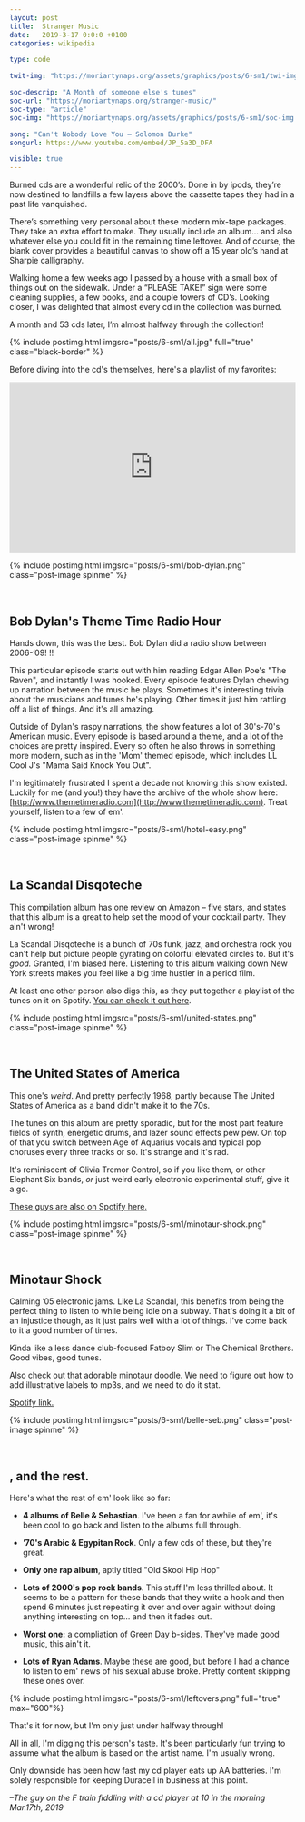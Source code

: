 ```yaml
---
layout: post
title:  Stranger Music
date:   2019-3-17 0:0:0 +0100
categories: wikipedia

type: code

twit-img: "https://moriartynaps.org/assets/graphics/posts/6-sm1/twi-img.png"

soc-descrip: "A Month of someone else's tunes"
soc-url: "https://moriartynaps.org/stranger-music/"
soc-type: "article"
soc-img: "https://moriartynaps.org/assets/graphics/posts/6-sm1/soc-img.png"

song: "Can't Nobody Love You – Solomon Burke"
songurl: https://www.youtube.com/embed/JP_5a3D_DFA

visible: true
---
```


Burned cds are a wonderful relic of the 2000’s. Done in by ipods, they’re now destined to landfills a few layers above the cassette tapes they had in a past life vanquished.

There’s something very personal about these modern mix-tape packages. They take an extra effort to make. They usually include an album... and also whatever else you could fit in the remaining time leftover. And of course, the blank cover provides a beautiful canvas to show off a 15 year old’s hand at Sharpie calligraphy.

Walking home a few weeks ago I passed by a house with a small box of things out on the sidewalk. Under a “PLEASE TAKE!” sign were some cleaning supplies, a few books, and a couple towers of CD’s. Looking closer, I was delighted that almost every cd in the collection was burned.

A month and 53 cds later, I’m almost halfway through the collection!

{% include postimg.html imgsrc="posts/6-sm1/all.jpg" full="true" class="black-border" %}

Before diving into the cd's themselves, here's a playlist of my favorites:

<iframe src="https://open.spotify.com/embed/user/eatincake/playlist/3RnDeEYBPK12SwAmkcbRdf" width="100%" height="300px" frameborder="0" allowtransparency="true" class="spotif"></iframe>

{% include postimg.html imgsrc="posts/6-sm1/bob-dylan.png" class="post-image spinme" %}

<br>

## Bob Dylan's Theme Time Radio Hour

Hands down, this was the best. Bob Dylan did a radio show between 2006-’09! !!

This particular episode starts out with him reading Edgar Allen Poe's "The Raven", and instantly I was hooked. Every episode features Dylan chewing up narration between the music he plays. Sometimes it's interesting trivia about the musicians and tunes he's playing. Other times it just him rattling off a list of things. And it's all amazing.

Outside of Dylan's raspy narrations, the show features a lot of 30's-70's American music. Every episode is based around a theme, and a lot of the choices are pretty inspired. Every so often he also throws in something more modern, such as in the 'Mom' themed episode, which includes LL Cool J's "Mama Said Knock You Out".

I'm legitimately frustrated I spent a decade not knowing this show existed. Luckily for me (and you!) they have the archive of the whole show here: [http://www.themetimeradio.com](http://www.themetimeradio.com). Treat yourself, listen to a few of em'. 

{% include postimg.html imgsrc="posts/6-sm1/hotel-easy.png" class="post-image spinme" %}

<br>

## La Scandal Disqoteche

This compilation album has one review on Amazon – five stars, and states that this album is a great to help set the mood of your cocktail party. They ain't wrong!

La Scandal Disqoteche is a bunch of 70s funk, jazz, and orchestra rock you can't help but picture people gyrating on colorful elevated circles to. But it's _good._ Granted, I'm biased here. Listening to this album walking down New York streets makes you feel like a big time hustler in a period film.

At least one other person also digs this, as they put together a playlist of the tunes on it on Spotify. <a href="https://open.spotify.com/user/groovyfamily/playlist/26o3X8NvHurOMxK0Sw2Ogg?si=sAYfw6ICRtOjkzfEVVhGZg" target="_blank">You can check it out here</a>.

{% include postimg.html imgsrc="posts/6-sm1/united-states.png" class="post-image spinme" %}

<br>

## The United States of America

This one's _weird_. And pretty perfectly 1968, partly because The United States of America as a band didn't make it to the 70s.

The tunes on this album are pretty sporadic, but for the most part feature fields of synth, energetic drums, and lazer sound effects pew pew. On top of that you switch between Age of Aquarius vocals and typical pop choruses every three tracks or so. It's strange and it's rad.

It's reminiscent of Olivia Tremor Control, so if you like them, or other Elephant Six bands, _or_ just weird early electronic experimental stuff, give it a go.

<a href="https://open.spotify.com/album/328gsq5mObioXj2TcD8AED?si=4y_nQcSiQ2ubqM1YVf4tEA" target="_blank">These guys are also on Spotify here.</a>

{% include postimg.html imgsrc="posts/6-sm1/minotaur-shock.png" class="post-image spinme" %}

<br>

## Minotaur Shock

Calming ’05 electronic jams. Like La Scandal, this benefits from being the perfect thing to listen to while being idle on a subway. That's doing it a bit of an injustice though, as it just pairs well with a lot of things. I've come back to it a good number of times.

Kinda like a less dance club-focused Fatboy Slim or The Chemical Brothers. Good vibes, good tunes.

Also check out that adorable minotaur doodle. We need to figure out how to add illustrative labels to mp3s, and we need to do it stat.

<a href="https://open.spotify.com/album/51YMhBQOs92pNzRJsy0gaC?si=TyhUp4g1QNKlnwEGl9vFWQ
" target="_blank">Spotify link.</a>

{% include postimg.html imgsrc="posts/6-sm1/belle-seb.png" class="post-image spinme" %}

<br>

## , and the rest.

Here's what the rest of em' look like so far:

+ **4 albums of Belle & Sebastian**. I've been a fan for awhile of em', it's been cool to go back and listen to the albums full through.

+ **’70's Arabic & Egypitan Rock**. Only a few cds of these, but they're great.

+ **Only one rap album**, aptly titled "Old Skool Hip Hop"

+ **Lots of 2000's pop rock bands**. This stuff I'm less thrilled about. It seems to be a pattern for these bands that they write a hook and then spend 6 minutes just repeating it over and over again without doing anything interesting on top... and then it fades out.

+ **Worst one:** a compliation of Green Day b-sides. They've made good music, this ain't it.

+ **Lots of Ryan Adams**. Maybe these are good, but before I had a chance to listen to em' news of his sexual abuse broke. Pretty content skipping these ones over.


{% include postimg.html imgsrc="posts/6-sm1/leftovers.png" full="true" max="600"%}

That's it for now, but I'm only just under halfway through!

All in all, I'm digging this person's taste. It's been particularly fun trying to assume what the album is based on the artist name. I'm usually wrong.

Only downside has been how fast my cd player eats up AA batteries. I'm solely responsible for keeping Duracell in business at this point.

<i>–The guy on the F train fiddling with a cd player at 10 in the morning<br>
<span class="post-date">Mar.17th, 2019</span></i>

<br>
<br>
